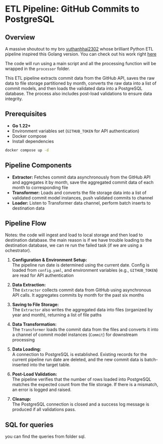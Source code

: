# ETL Pipeline: GitHub Commits to PostgreSQL

## Overview

A massive shoutout to my bro [vuthanhhai2302](https://github.com/vuthanhhai2302) whose brilliant Python ETL pipeline inspired this Golang version. You can check out his work right [here](https://github.com/vuthanhhai2302/etl_pipelines_for_git_commit_data)

The code will run using a main script and all the processing function will be wrapped in the `processor` folder.

This ETL pipeline extracts commit data from the GitHub API, saves the raw data to file storage partitioned by month, converts the raw data into a list of commit models, and then loads the validated data into a PostgreSQL database. The process also includes post-load validations to ensure data integrity.

## Prerequisites
- **Go 1.22+**
- Environment variables set (`GITHUB_TOKEN` for API authentication)
- Docker compose
- Install dependencies
```bash
docker compose up -d
```

## Pipeline Components

- **Extractor:** Fetches commit data asynchronously from the GitHub API and aggregates it by month, save the aggregated commit data of each month to corresponding file
- **Transformer:** Loads and converts the file storage data into a list of validated commit model instances, push validated commits to channel
- **Loader:** Listen to Transformer data channel, perform batch inserts to destination data

## Pipeline Flow
Notes: the code will ingest and load to local storage and then load to destination database. the main reason is if we have trouble loading to the destination database, we can re run the failed task (if we are using a ochestrator).

1. **Configuration & Environment Setup:**  
The pipeline run date is determined using the current date. Config is loaded from `config.yaml`, and environment variables (e.g., `GITHUB_TOKEN`) are read for API authentication

2. **Data Extraction:**  
   The `Extractor` collects commit data from GitHub using asynchronous API calls. It aggregates commits by month for the past six months

3. **Saving to File Storage:**  
   The `Extractor` also writes the aggregated data into files (organized by year and month), returning a list of file paths

4. **Data Transformation:**  
   The `Transformer` loads the commit data from the files and converts it into a channel of commit model instances (`Commit`) for downstream processing

5. **Data Loading:**  
   A connection to PostgreSQL is established. Existing records for the current pipeline run date are deleted, and the new commit data is batch-inserted into the target table.

6. **Post-Load Validation:**  
   The pipeline verifies that the number of rows loaded into PostgreSQL matches the expected count from the file storage. If there is a mismatch, an error is logged and raised.

7. **Cleanup:**  
   The PostgreSQL connection is closed and a success log message is produced if all validations pass.

## SQL for queries
you can find the queries from folder sql.